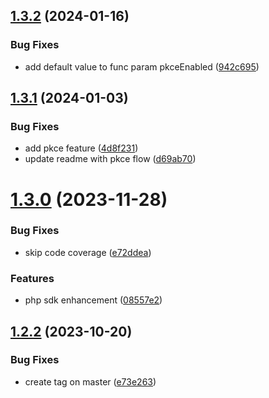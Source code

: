 ## [1.3.2](https://gitlab.widas.de/cidaas-public-devkits/cidaas-public-sdks/cidaas-sdk-php/compare/v1.3.1...v1.3.2) (2024-01-16)


### Bug Fixes

* add default value to func param pkceEnabled ([942c695](https://gitlab.widas.de/cidaas-public-devkits/cidaas-public-sdks/cidaas-sdk-php/commit/942c6951be811e0bb29c0992c82d446d2170c87c))

## [1.3.1](https://gitlab.widas.de/cidaas-public-devkits/cidaas-public-sdks/cidaas-sdk-php/compare/v1.3.0...v1.3.1) (2024-01-03)


### Bug Fixes

* add pkce feature ([4d8f231](https://gitlab.widas.de/cidaas-public-devkits/cidaas-public-sdks/cidaas-sdk-php/commit/4d8f231848f8a1822fa82fda09b6f53361536f58))
* update readme with pkce flow ([d69ab70](https://gitlab.widas.de/cidaas-public-devkits/cidaas-public-sdks/cidaas-sdk-php/commit/d69ab70283c6e52e6b8fc2e3c5dedff3dc7d782f))

# [1.3.0](https://gitlab.widas.de/cidaas-public-devkits/cidaas-public-sdks/cidaas-sdk-php/compare/v1.2.2...v1.3.0) (2023-11-28)


### Bug Fixes

* skip code coverage ([e72ddea](https://gitlab.widas.de/cidaas-public-devkits/cidaas-public-sdks/cidaas-sdk-php/commit/e72ddea5e0be7c295cc62466dc38b49313efbe08))


### Features

* php sdk enhancement ([08557e2](https://gitlab.widas.de/cidaas-public-devkits/cidaas-public-sdks/cidaas-sdk-php/commit/08557e2236f67ca58fc9c5a908b2b6fe9c7f3718))

## [1.2.2](https://gitlab.widas.de/cidaas-public-devkits/cidaas-public-sdks/cidaas-sdk-php/compare/v1.2.1...v1.2.2) (2023-10-20)


### Bug Fixes

* create tag on master ([e73e263](https://gitlab.widas.de/cidaas-public-devkits/cidaas-public-sdks/cidaas-sdk-php/commit/e73e26330406d9ae84a72c6c29814e7446dd7a02))
